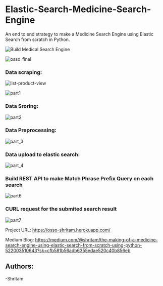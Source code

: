 # Elastic-Search-Medicine-Search-Engine
An end to end strategy to make a Medicine Search Engine using Elastic Search from scratch in Python.

![Build Medical Search Engine](https://user-images.githubusercontent.com/40149802/90481224-10475e00-e14f-11ea-9af0-111911b297f3.png)


![osso_final](https://user-images.githubusercontent.com/40149802/90421933-c2dbda00-e0d7-11ea-86d2-9903130d3f82.gif)

### Data scraping:

![list-product-view](https://user-images.githubusercontent.com/40149802/90481506-84820180-e14f-11ea-9320-58403b21d31e.png)


![part1](https://user-images.githubusercontent.com/40149802/90480803-6bc51c00-e14e-11ea-832e-92869df2b821.png)

### Data Sroring:

![part2](https://user-images.githubusercontent.com/40149802/90480847-7bdcfb80-e14e-11ea-873f-79c9e434757b.png)


### Data Preprocessing:


![part_3](https://user-images.githubusercontent.com/40149802/90480944-9e6f1480-e14e-11ea-8ae7-446c5312a249.png)


### Data upload to elastic search:


![part_4](https://user-images.githubusercontent.com/40149802/90481014-b6469880-e14e-11ea-93f1-d925e42ee88b.png)


### Build REST API to make Match Phrase Prefix Query on each search

![part6](https://user-images.githubusercontent.com/40149802/90481136-e726cd80-e14e-11ea-9e7c-82971a589619.png)


### CURL request for the submited search result

![part7](https://user-images.githubusercontent.com/40149802/90481145-eb52eb00-e14e-11ea-863f-d22e0a1b5071.png)


Project URL: https://osso-shritam.herokuapp.com/

Medium Blog: https://medium.com/@shritam/the-making-of-a-medicine-search-engine-using-elastic-search-from-scratch-using-python-522003510643?sk=cfb581b56adb6355edae520c40b856eb

## Authors:

-Shritam

